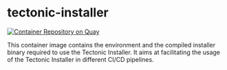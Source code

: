 # tectonic-installer

[![Container Repository on Quay](https://quay.io/repository/coreos/tectonic-installer/status "Container Repository on Quay")](https://quay.io/repository/coreos/tectonic-installer)

This container image contains the environment and the compiled installer binary
required to use the Tectonic Installer. It aims at facilitating the usage of the
Tectonic Installer in different CI/CD pipelines.
